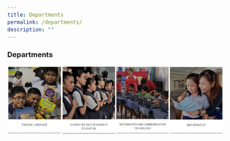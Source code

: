 ```yaml
---
title: Departments
permalink: /departments/
description: ""
---
```

### **Departments**

<p><a href="https://staging.d2fm9eecd3ej28.amplifyapp.com/departments/english/">
<img style="width:25%" src="/images/department1.jpg" align=left>
</a></p>

<p><a href="https://staging.d2fm9eecd3ej28.amplifyapp.com/departments/cce/">
<img style="width:24.4%" src="/images/department2.jpg" align=left>
</a></p>

<p><a href="https://staging.d2fm9eecd3ej28.amplifyapp.com/departments/ict/">
<img style="width:24.5%" src="/images/department3.jpg" align=left>
</a></p>

<p><a href="https://staging.d2fm9eecd3ej28.amplifyapp.com/departments/mathematics/">
<img style="width:24.4%" src="/images/department4.jpg" align=left>
</a></p>